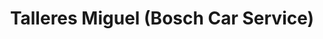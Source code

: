 ---
title: "Talleres Miguel (Bosch Car Service)"
url: /madrid/talleres-miguel-bosch-car-service/
shop: reparación de automóviles
---